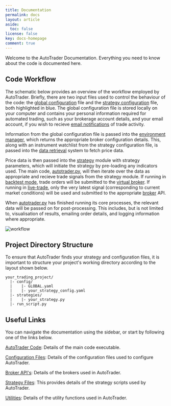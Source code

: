 ```yaml
---
title: Documentation
permalink: docs
layout: article
aside:
  toc: false 
license: false
key: docs-homepage
comment: true
---
```

Welcome to the AutoTrader Documentation. Everything you need to know about the code is documented here.

## Code Workflow
The schematic below provides an overview of the workflow employed by AutoTrader. Briefly, there are two input files
used to control the behaviour of the code: the [global configuration](docs/configuration-global) file and the 
[strategy configuration](docs/configuration-strategy) file, both highlighted in blue. The global configuration file is 
stored locally on your computer and contains your personal information required for automated trading, such as your 
brokerage account details, and your email account, if you wish to recieve [email notifications](docs/emailing)
of trade activity.

Information from the global configuration file is passed into the [environment manager](docs/environment-manager), which 
returns the appropriate broker configuration details. This, along with an instrument watchlist from the strategy
configuration file, is passed into the [data retrieval](docs/autodata) system to fetch price data.

Price data is then passed into the [strategy](docs/strategies) module with strategy parameters, which will initiate the 
strategy by pre-loading any indicators used. The main code, [autotrader.py](docs/autotrader), will then iterate over the
data as appropriate and recieve trade signals from the strategy module. If running in [backtest mode](docs/autotrader#backtest-mode), 
trade orders will be submitted to the [virtual broker](docs/brokers-virtual). If running in [live-trade](docs/autotrader#livetrade-mode), 
only the very latest signal (corresponding to current market conditions) will be used and submitted to the appropriate
[broker](docs/brokers) API.

When [autotrader.py](docs/autotrader) has finished running its core processes, the relevant data will be passed on for 
post-processing. This includes, but is not limited to, visualisation of results, emailing order details, and logging
information where appropriate.

![workflow](docs//AutoTrader/assets/images/code-workflow.svg "AutoTrader Code Workflow")

## Project Directory Structure
To ensure that AutoTrader finds your strategy and configuration files, it is important to structure your project's working 
directory according to the layout shown below. 

```
your_trading_project/
  |- config/
  |    |- GLOBAL.yaml
  |    |- your_strategy_config.yaml
  |- strategies/
  |    |- your_strategy.py
  |- run_script.py
```


## Useful Links
You can navigate the documentation using the sidebar, or start by following one of the links below.

[AutoTrader Code](docs/autotrader): Details of the main code executable.

[Configuration Files](docs/configuration): Details of the configuration files used to configure AutoTrader.

[Broker API's](docs/brokers): Details of the brokers used in AutoTrader.
        
[Strategy Files](docs/strategies): This provides details of the strategy scripts used by AutoTrader.

[Utilities](docs/utility-functions): Details of the utility functions used in AutoTrader.
